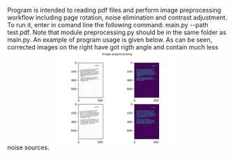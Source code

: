 Program is intended to reading pdf files and perform image preprocessing workflow including page rotation, noise elimination and contrast adjustment.
To run it, enter in comand line the following command: main.py --path test.pdf. Note that module preprocessing.py should be in the same folder as main.py.
An example of program usage is given below. As can be seen, corrected images on the right have got rigth angle and contain much less noise sources.
<img src='./test result.png' width=60%>
